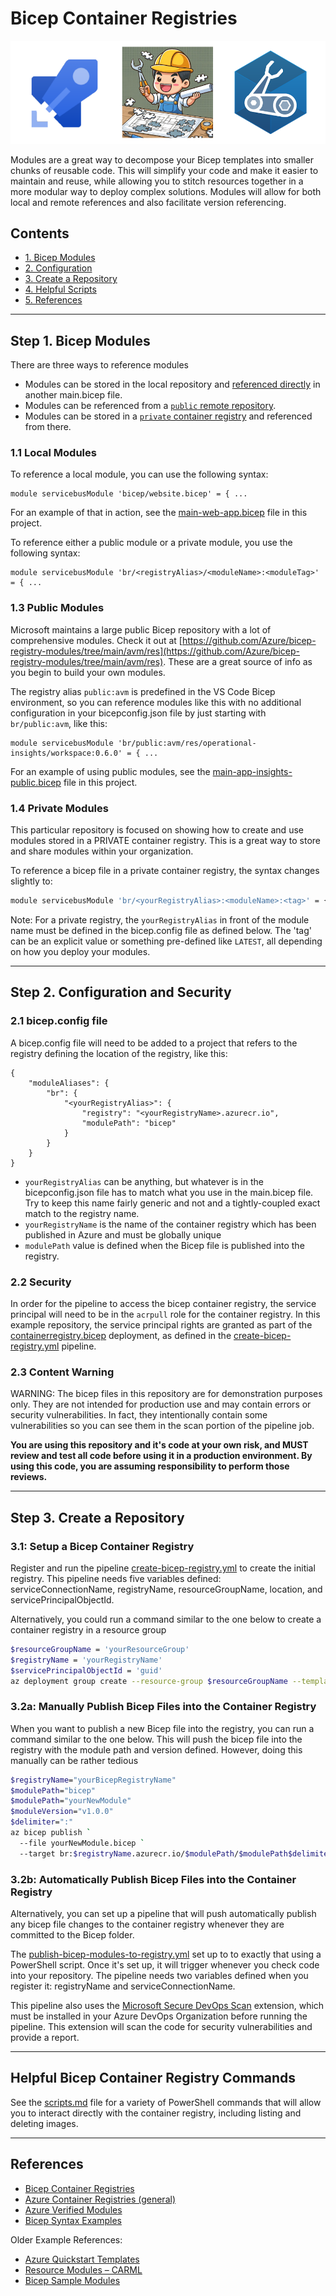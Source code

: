 # Bicep Container Registries

![hero](./img/Hero.png)

Modules are a great way to decompose your Bicep templates into smaller chunks of reusable code. This will simplify your code and make it easier to maintain and reuse, while allowing you to stitch resources together in a more modular way to deploy complex solutions. Modules will allow for both local and remote references and also facilitate version referencing.

## Contents

* [1. Bicep Modules](#step-1-bicep-modules)
* [2. Configuration](#step-2-configuration-and-security)
* [3. Create a Repository](#step-3-create-a-repository)
* [4. Helpful Scripts](#helpful-bicep-container-registry-commands)
* [5. References](#references)

---

## Step 1. Bicep Modules

There are three ways to reference modules

* Modules can be stored in the local repository and [referenced directly](#local-modules) in another main.bicep file.
* Modules can be referenced from a [`public` remote repository](#public-modules).
* Modules can be stored in a [`private` container registry](#private-modules) and referenced from there.

### 1.1 Local Modules

To reference a local module, you can use the following syntax:

``` bicep
module servicebusModule 'bicep/website.bicep' = { ...
```

For an example of that in action, see the [main-web-app.bicep](/main.bicep-Examples/local/main-web-app.bicep) file in this project.


To reference either a public module or a private module, you use the following syntax:

``` bicep
module servicebusModule 'br/<registryAlias>/<moduleName>:<moduleTag>' = { ...
```

### 1.3 Public Modules

Microsoft maintains a large public Bicep repository with a lot of comprehensive modules.  Check it out at [https://github.com/Azure/bicep-registry-modules/tree/main/avm/res](https://github.com/Azure/bicep-registry-modules/tree/main/avm/res). These are a great source of info as you begin to build your own modules.

The registry alias `public:avm` is predefined in the VS Code Bicep environment, so you can reference modules like this with no additional configuration in your bicepconfig.json file by just starting with `br/public:avm`, like this:

``` bicep
module servicebusModule 'br/public:avm/res/operational-insights/workspace:0.6.0' = { ...
```

For an example of using public modules, see the [main-app-insights-public.bicep](/main.bicep-Examples/public/main-app-insights-public.bicep) file in this project.

### 1.4 Private Modules

This particular repository is focused on showing how to create and use modules stored in a PRIVATE container registry. This is a great way to store and share modules within your organization.

To reference a bicep file in a private container registry, the syntax changes slightly to:

``` bash
module servicebusModule 'br/<yourRegistryAlias>:<moduleName>:<tag>' = {
```

Note: For a private registry, the `yourRegistryAlias` in front of the module name must be defined in the bicep.config file as defined below.  The 'tag' can be an explicit value or something pre-defined like `LATEST`, all depending on how you deploy your modules.

---

## Step 2. Configuration and Security

### 2.1 bicep.config file

A bicep.config file will need to be added to a project that refers to the registry defining the location of the registry, like this:

``` base
{
    "moduleAliases": {
        "br": {
            "<yourRegistryAlias>": {
                "registry": "<yourRegistryName>.azurecr.io",
                "modulePath": "bicep"
            }
        }
    }
}
```

* `yourRegistryAlias` can be anything, but whatever is in the bicepconfig.json file has to match what you use in the main.bicep file. Try to keep this name fairly generic and not and a tightly-coupled exact match to the registry name.
* `yourRegistryName` is the name of the container registry which has been published in Azure and must be globally unique
* `modulePath` value is defined when the Bicep file is published into the registry.

### 2.2 Security

In order for the pipeline to access the bicep container registry, the service principal will need to be in the `acrpull` role for the container registry.  In this example repository, the service principal rights are granted as part of the [containerregistry.bicep](bicep/containerregistry.bicep) deployment, as defined in the [create-bicep-registry.yml](./azdo/pipelines/create-bicep-container-registry.yml) pipeline.

### 2.3 Content Warning

WARNING: The bicep files in this repository are for demonstration purposes only.  They are not intended for production use and may contain errors or security vulnerabilities. In fact, they intentionally contain some vulnerabilities so you can see them in the scan portion of the pipeline job.

**You are using this repository and it's code at your own risk, and MUST review and test all code before using it in a production environment. By using this code, you are assuming responsibility to perform those reviews.**

---

## Step 3. Create a Repository

### 3.1: Setup a Bicep Container Registry

Register and run the pipeline [create-bicep-registry.yml](./azdo/pipelines/create-bicep-container-registry.yml) to create the initial registry. This pipeline needs five variables defined: serviceConnectionName, registryName, resourceGroupName, location, and servicePrincipalObjectId.

Alternatively, you could run a command similar to the one below to create a container registry in a resource group

``` bash
$resourceGroupName = 'yourResourceGroup'
$registryName = 'yourRegistryName'
$servicePrincipalObjectId = 'guid'
az deployment group create --resource-group $resourceGroupName --template-file 'containerregistry.bicep' --parameters registryName=$registryName -servicePrincipalObjectId $servicePrincipalObjectId

```

### 3.2a: Manually Publish Bicep Files into the Container Registry

When you want to publish a new Bicep file into the registry, you can run a command similar to the one below. This will push the bicep file into the registry with the module path and version defined. However, doing this manually can be rather tedious

``` bash
$registryName="yourBicepRegistryName"
$modulePath="bicep"
$modulePath="yourNewModule"
$moduleVersion="v1.0.0"
$delimiter=":"
az bicep publish `
  --file yourNewModule.bicep `
  --target br:$registryName.azurecr.io/$modulePath/$modulePath$delimiter$moduleVersion

```

### 3.2b: Automatically Publish Bicep Files into the Container Registry

Alternatively, you can set up a pipeline that will push automatically publish any bicep file changes to the container registry whenever they are committed to the Bicep folder.

The [publish-bicep-modules-to-registry.yml](./azdo/pipelines/publish-bicep-modules-to-registry.yml) set up to to exactly that using a PowerShell script. Once it's set up, it will trigger whenever you check code into your repository. The pipeline needs two variables defined when you register it: registryName and serviceConnectionName.

This pipeline also uses the [Microsoft Secure DevOps Scan](https://marketplace.visualstudio.com/items?itemName=ms-securitydevops.microsoft-security-devops-azdevops) extension, which must be installed in your Azure DevOps Organization before running the pipeline. This extension will scan the code for security vulnerabilities and provide a report.

---

## Helpful Bicep Container Registry Commands

See the [scripts.md](scripts.md) file for a variety of PowerShell commands that will allow you to interact directly with the container registry, including listing and deleting images.

---

## References

* [Bicep Container Registries](https://learn.microsoft.com/en-us/azure/azure-resource-manager/bicep/private-module-registry)
* [Azure Container Registries (general)](https://learn.microsoft.com/en-us/azure/container-registry/)
* [Azure Verified Modules](https://github.com/Azure/bicep-registry-modules/tree/main/avm/res)
* [Bicep Syntax Examples](https://github.com/azure/azure-docs-bicep-samples)

Older Example References:

* [Azure Quickstart Templates](https://aka.ms/azqst)
* [Resource Modules – CARML](https://github.com/azure/resourceModules)
* [Bicep Sample Modules](https://github.com/Azure/azure-quickstart-templates/tree/master/demos)
